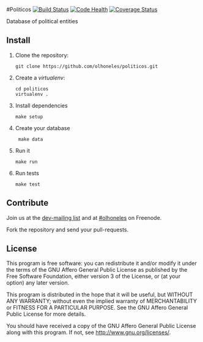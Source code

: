 #Politicos [![Build Status](https://secure.travis-ci.org/olhoneles/politicos.png?branch=master)](https://travis-ci.org/olhoneles/politicos) [![Code Health](https://landscape.io/github/olhoneles/politicos/master/landscape.svg?style=flat)](https://landscape.io/github/olhoneles/politicos/master) [![Coverage Status](https://coveralls.io/repos/olhoneles/politicos/badge.svg)](https://coveralls.io/r/olhoneles/politicos)


Database of political entities

## Install


1.  Clone the repository:

        git clone https://github.com/olhoneles/politicos.git

1.  Create a *virtualenv*:

        cd politicos
        virtualenv .

1.  Install dependencies

        make setup

1.  Create your database

         make data

1.  Run it

        make run

1.  Run tests

        make test

## Contribute

Join us at the [dev-mailing list](http://listas.olhoneles.org/cgi-bin/mailman/listinfo/montanha-dev) and at
[#olhoneles](irc://irc.freenode.net:6667/olhoneles) on Freenode.

Fork the repository and send your pull-requests.

## License

This program is free software: you can redistribute it and/or modify
it under the terms of the GNU Affero General Public License as published by
the Free Software Foundation, either version 3 of the License, or
(at your option) any later version.

This program is distributed in the hope that it will be useful,
but WITHOUT ANY WARRANTY; without even the implied warranty of
MERCHANTABILITY or FITNESS FOR A PARTICULAR PURPOSE.  See the
GNU Affero General Public License for more details.

You should have received a copy of the GNU Affero General Public License
along with this program.  If not, see <http://www.gnu.org/licenses/>.
